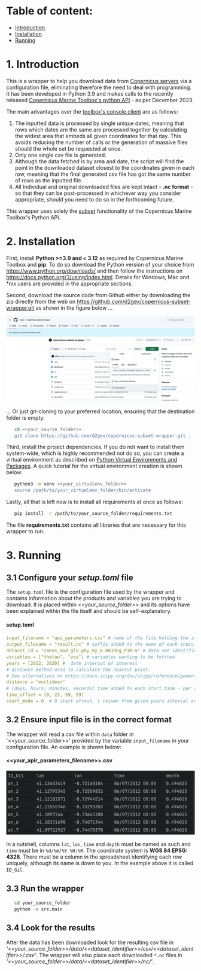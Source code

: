  # Table of content:
 - [Introduction](#introduction)
 - [Installation](#installation)
 - [Running](#running)


<a id="introduction"></a>
# 1. Introduction
This is a wrapper to help you download data from [Copernicus servers](https://marine.copernicus.eu/register-copernicus-marine-service?mtm_campaign=Copernicus-Souscription&mtm_medium=cpc&mtm_source=google&mtm_content=text&mtm_cid=145762311002&mtm_kwd=copernicus%20marine%20data&gad_source=1&gclid=CjwKCAiAnL-sBhBnEiwAJRGigvyODuGJ__Aa1pjKNB8H7VvH_lrn3Fu-CJdZO1T_g-ChP95GC8fxFRoCLZsQAvD_BwE) via a configuration file, eliminating therefore the
need to deal with programming. It has been developed in Python 3.9 and makes calls to the recently released [Copernicus Marine Toolbox's python API](https://help.marine.copernicus.eu/en/collections/5821001-python-library-api) - as per December 2023.

The main advantages over the [toolbox's console client](https://help.marine.copernicus.eu/en/collections/5820990-command-line-interface-cli) are as follows:

1. The inputted data is processed by single unique dates, meaning that rows which dates are the same are processed together 
   by calculating the widest area that embeds all given coordinates for that day. This avoids reducing the number of calls
   or the generation of massive files should the whole set be requested at once.
2. Only one single csv file is generated.
3. Although the data fetched is by area and date, the script will find the point in the downloaded dataset closest to the coordinates 
   given in each row, meaning that the final generated csv file has got the same number of rows as the inputted file.
4. All Individual and original downloaded files are kept intact - **.nc format** - so that they can be post-processed in whichever way 
   you consider appropriate, should you need to do so in the forthcoming future.

This wrapper uses solely the [subset](https://help.marine.copernicus.eu/en/articles/8283072-copernicus-marine-toolbox-api-subset) functionality of the Copernicus Marine Toolbox's Python API.

<a id="installation"></a>
# 2. Installation

First, install **Python >=3.9 and < 3.12** as required by Copernicus Marine Toolbox and **pip**.  To do 
so download the Python version of your choice from https://www.python.org/downloads/ and then follow the instructions 
on https://docs.python.org/3/using/index.html. Details for Windows, Mac and *nix users are provided in the appropriate sections.

Second, download the source code from Github either by downloading the zip directly from the web on https://github.com/d2gex/copernicus-subset-wrapper.git as
shown in the figure below ...

<img src="images/github_zip_dowload.png">

... Or just git-cloning to your preferred location, ensuring that the destination folder is empty:

```bash
   cd <<your_source_folder>>
   git clone https://github.com/d2gex/copernicus-subset-wrapper.git .
```

Third, install the project dependencies. If you do not want to install them system-wide, which is highly 
recommended not do so, you can create a virtual environment as described on [Python Virtual Environments and Packages](https://docs.python.org/3/tutorial/venv.html).
A quick tutorial for the virtual environment creation is shown below:

```bash
   python3 -m venv <<your_virtualenv_folder>>
   source /path/to/your_virtualenv_folder/bin/activate
```

Lastly, all that is left now is to install all requirements at once as follows:

```bash
   pip install -r /path/to/your_source_folder/requirements.txt
```
The file **requirements.txt** contains all libraries that are necessary for this wrapper to run.


<a id="running"></a>
# 3. Running

## 3.1 Configure your *setup.toml* file

The `setup.toml` file is the configuration file used by the wrapper and contains information about the products and
variables you are trying to download. It is placed within *<<your_source_folder>>* and its options have been explained
within the file itself and should be self-explanatory.

#### setup.toml
```yaml
input_filename = "api_parameters.csv" # name of the file holding the input parameters
output_filename = "result.nc" # suffix added to the name of each individual file fetched per input row
dataset_id = "cmems_mod_glo_phy_my_0.083deg_P1M-m" # data set identifier
variables = ["thetao", "zos"] # variables wanting to be fetched
years = [2012, 2020] #  date interval of interest
# distance method used to calculate the nearest point.
# See alternatives on https://docs.scipy.org/doc/scipy/reference/generated/scipy.spatial.distance.cdist.html
distance = "euclidean"
# [days, hours, minutes, seconds] time added to each start_time - per row - in days, hours, minutes and seconds
time_offset = [0, 23, 59, 59]
start_mode = 0  # 0 start afresh, 1 resume from given years interval and 2 read only from disk
```

## 3.2 Ensure input file is in the correct format
The wrapper will read a csv file within `data` folder in '<<your_source_folder>>' provided by the variable 
`input_filename` in your configuration file. An example is shown below:

#### <<your_apir_parameters_filename>>.csv
<img src="images/api_parameters_input_sample.png">

In a nutshell, columns `lat`, `lon`, `time` and `depth` must be named as such and `time` must be in `%d/%m/%Y %H:%M`. 
The coordinate system is **WGS 84 EPSG: 4326**. There must be a column in the spreadsheet identifying each row uniquely,
although its name is down to you. In the example above it is called `ID_Gil`.

## 3.3 Run the wrapper

```bash
   cd your_source_folder
   python -m src.main
```

## 3.4 Look for the results

After the data has been downloaded look for the resulting csv file in  *'<<your_source_folder>>/data/<<dataset_identifier>>/csv/<<dataset_identifier>>/.csv'*.
The wrapper will also place each downloaded `*.nc` files in *'<<your_source_folder>>/data/<<dataset_identifier>>/nc/'*.


